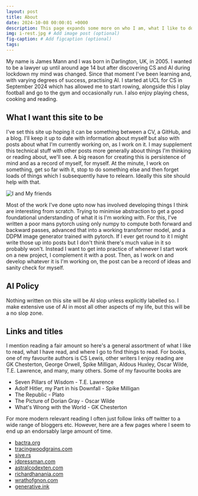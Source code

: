 ```yaml
---
layout: post
title: About
date: 2024-10-08 00:00:01 +0000
description: This page expands some more on who I am, what I like to do and think about etc. etc.
img: i-rest.jpg # Add image post (optional)
fig-caption: # Add figcaption (optional)
tags: 
---
```


My name is James Mann and I was born in Darlington, UK, in 2005. I wanted to be a lawyer up until around age 14 but after discovering CS and AI during lockdown my mind was changed. Since that moment I've been learning and, with varying degrees of success, practising AI. I started at UCL for CS in September 2024 which has allowed me to start rowing, alongside this I play football and go to the gym and occasionally run. I also enjoy playing chess, cooking and reading. 

## What I want this site to be
I've set this site up hoping it can be something between a CV, a GitHub, and a blog. I'll keep it up to date with information about myself but also with posts about what I'm currently working on, as I work on it. I may supplement this technical stuff with other posts more generally about things I'm thinking or reading about, we'll see. A big reason for creating this is persistence of mind and as a record of myself, for myself. At the minute, I work on something, get so far with it, stop to do something else and then forget loads of things which I subsequently have to relearn. Ideally this site should help with that.

![I and My friends]({{site.baseurl}}/assets/img/we-in-rest.jpg)

Most of the work I've done upto now has involved developing things I think are interesting from scratch. Trying to minimise abstraction to get a good foundational understanding of what it is I'm working with. For this, I've written a poor mans pytorch using only numpy to compute both forward and backward passes, advanced that into a working transformer model, and a DDPM image generator trained with pytorch. If I ever get round to it I might write those up into posts but I don't think there's much value in it so probably won't. Instead I want to get into practice of whenever I start work on a new project, I complement it with a post. Then, as I work on and develop whatever it is I'm working on, the post can be a record of ideas and sanity check for myself.

## AI Policy

Nothing written on this site will be AI slop unless explicitly labelled so. I make extensive use of AI in most all other aspects of my life, but this will be a no slop zone.

## Links and titles
I mention reading a fair amount so here's a general assortment of what I like to read, what I have read, and where I go to find things to read. For books, one of my favourite authors is CS Lewis, other writers I enjoy reading are GK Chesterton, George Orwell, Spike Milligan, Aldous Huxley, Oscar Wilde, T.E. Lawrence, and many, many others. 
Some of my favourite books are 
* Seven Pillars of Wisdom - T.E. Lawrence
* Adolf Hitler, my Part in his Downfall - Spike Milligan
* The Republic - Plato
* The Picture of Dorian Gray - Oscar Wilde
* What's Wrong with the World - GK Chesterton

For more modern relevant reading I often just follow links off twitter to a wide range of bloggers etc. However, here are a few pages where I seem to end up an endorsably large amount of time.
* [bactra.org](http://bactra.org/)
* [tracingwoodgrains.com](https://www.tracingwoodgrains.com/)
* [sive.rs](https://sive.rs/)
* [jdpressman.com](https://jdpressman.com/)
* [astralcodexten.com](https://www.astralcodexten.com/)
* [richardhanania.com](https://www.richardhanania.com/)
* [wrathofgnon.com](https://wrathofgnon.substack.com/)
* [generative.ink](https://generative.ink/)